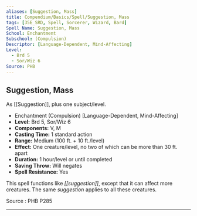 ```yaml
---
aliases: [Suggestion, Mass]
title: Compendium/Basics/Spell/Suggestion, Mass
tags: [35E_SRD, Spell, Sorcerer, Wizard, Bard]
Spell Name: Suggestion, Mass
School: Enchantment
Subschool: (Compulsion)
Descriptor: [Language-Dependent, Mind-Affecting]
Level:
  - Brd 5
  - Sor/Wiz 6
Source: PHB
---
```



## Suggestion, Mass

As [[Suggestion]], plus one subject/level.

*   Enchantment (Compulsion) [Language-Dependent, Mind-Affecting]
*   **Level:** Brd 5, Sor/Wiz 6
*   **Components:** V, M
*   **Casting Time:** 1 standard action
*   **Range:** Medium (100 ft. + 10 ft./level)
*   **Effect:** One creature/level, no two of which can be more than 30 ft. apart
*   **Duration:** 1 hour/level or until completed
*   **Saving Throw:** Will negates
*   **Spell Resistance:** Yes

This spell functions like <i>[[suggestion]]</i>, except that it can affect more creatures. The same <i>suggestion</i> applies to all these creatures.

Source : PHB P285

---
